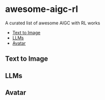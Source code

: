 # awesome-aigc-rl
A curated list of awesome AIGC with RL works
- [Text to Image](#text-to-image)
- [LLMs](#llms)
- [Avatar](#avatar)

## Text to Image

## LLMs

## Avatar
